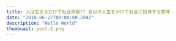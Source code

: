 ```yaml
---
title: 人は生きるだけで社会貢献!? 自分の人生をかけて社会に投資する意味
date: "2018-06-22T00:00:00.284Z"
description: "Hello World"
thumbnail: post-2.png
---
```


